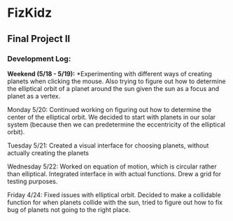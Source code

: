 # FizKidz
## Final Project II


### Development Log:

**Weekend (5/18 - 5/19):** 
*Experimenting with different ways of creating planets when clicking the mouse. Also trying to figure out how to determine the elliptical orbit of a planet around the sun given the sun as a focus and planet as a vertex.

Monday 5/20: Continued working on figuring out how to determine the center of the elliptical orbit. We decided to start with planets in our solar system (because then we can predetermine the eccentricity of the elliptical orbit).

Tuesday 5/21: Created a visual interface for choosing planets, without actually creating the planets

Wednesday 5/22: Worked on equation of motion, which is circular rather than elliptical. Integrated interface in with actual functions. Drew a grid for testing purposes.

Friday 4/24: Fixed issues with elliptical orbit. Decided to make a collidable function for when planets collide with the sun, tried to figure out how to fix bug of planets not going to the right place.
